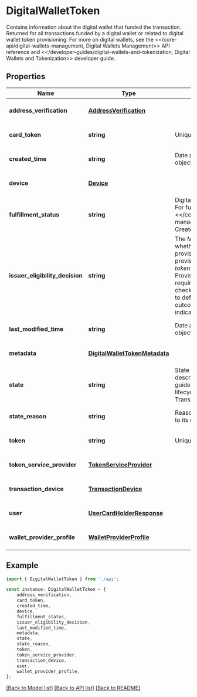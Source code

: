 # DigitalWalletToken

Contains information about the digital wallet that funded the transaction.  Returned for all transactions funded by a digital wallet or related to digital wallet token provisioning.  For more on digital wallets, see the <</core-api/digital-wallets-management, Digital Wallets Management>> API reference and <</developer-guides/digital-wallets-and-tokenization, Digital Wallets and Tokenization>> developer guide.

## Properties

Name | Type | Description | Notes
------------ | ------------- | ------------- | -------------
**address_verification** | [**AddressVerification**](AddressVerification.md) |  | [optional] [default to undefined]
**card_token** | **string** | Unique identifier of the card. | [optional] [default to undefined]
**created_time** | **string** | Date and time when the digital wallet token object was created, in UTC. | [optional] [default to undefined]
**device** | [**Device**](Device.md) |  | [optional] [default to undefined]
**fulfillment_status** | **string** | Digital wallet token\&#39;s provisioning status.  For fulfillment status descriptions, see &lt;&lt;/core-api/digital-wallets-management#postDigitalwallettokentransitions, Create digital wallet token transition&gt;&gt;. | [optional] [default to undefined]
**issuer_eligibility_decision** | **string** | The Marqeta platform\&#39;s decision as to whether the digital wallet token should be provisioned.  * *0000* – The token should be provisioned.  * *token.activation.verification.required* – Provisioning is pending; further action is required for completion.  For all other values, check the value of the &#x60;fulfillment_status&#x60; field to definitively ascertain the provisioning outcome.  *NOTE:* The value &#x60;invalid.cid&#x60; indicates an invalid CVV2 number. | [optional] [default to undefined]
**last_modified_time** | **string** | Date and time when the digital wallet token object was last modified, in UTC. | [optional] [default to undefined]
**metadata** | [**DigitalWalletTokenMetadata**](DigitalWalletTokenMetadata.md) |  | [optional] [default to undefined]
**state** | **string** | State of the digital wallet token.  For state descriptions, see &lt;&lt;/developer-guides/managing-the-digital-wallet-token-lifecycle#_transitioning_token_states, Transitioning Token States&gt;&gt;. | [optional] [default to undefined]
**state_reason** | **string** | Reason why the digital wallet token transitioned to its current state. | [optional] [default to undefined]
**token** | **string** | Unique identifier of the digital wallet token. | [optional] [default to undefined]
**token_service_provider** | [**TokenServiceProvider**](TokenServiceProvider.md) |  | [optional] [default to undefined]
**transaction_device** | [**TransactionDevice**](TransactionDevice.md) |  | [optional] [default to undefined]
**user** | [**UserCardHolderResponse**](UserCardHolderResponse.md) |  | [optional] [default to undefined]
**wallet_provider_profile** | [**WalletProviderProfile**](WalletProviderProfile.md) |  | [optional] [default to undefined]

## Example

```typescript
import { DigitalWalletToken } from './api';

const instance: DigitalWalletToken = {
    address_verification,
    card_token,
    created_time,
    device,
    fulfillment_status,
    issuer_eligibility_decision,
    last_modified_time,
    metadata,
    state,
    state_reason,
    token,
    token_service_provider,
    transaction_device,
    user,
    wallet_provider_profile,
};
```

[[Back to Model list]](../README.md#documentation-for-models) [[Back to API list]](../README.md#documentation-for-api-endpoints) [[Back to README]](../README.md)
